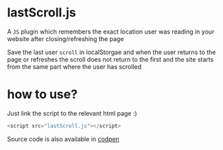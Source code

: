 # lastScroll.js
 A ```JS``` plugin which remembers the exact location user was reading in your website after closing/refreshing the page

Save the last user ```scroll``` in localStorgae and when the user returns to the page or refreshes the scroll does not return to the first and the site starts from the same part where the user has scrolled

# how to use?
Just link the script to the relevant html page :)
```js
<script src="lastScroll.js"></script>
```

Source code is also available in [codpen](https://codepen.io/alireza82/pen/poPNEZW)
